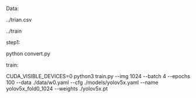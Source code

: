Data:

../trian.csv

../train

step1:

python convert.py

train:

CUDA_VISIBLE_DEVICES=0 python3 train.py --img 1024 --batch 4 --epochs 100 --data ./data/w0.yaml --cfg ./models/yolov5x.yaml --name yolov5x_fold0_1024 --weights ./yolov5x.pt
